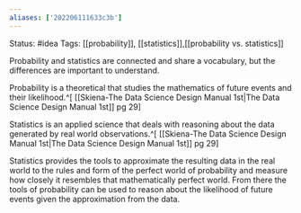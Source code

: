 ```yaml
---
aliases: ['202206111633c3b']
---
```

Status: #idea
Tags: [[probability]], [[statistics]],[[probability vs. statistics]]

Probability and statistics are connected and share a vocabulary, but the differences are important to understand.

Probability is a theoretical that studies the mathematics of future events and their likelihood.^[ [[Skiena-The Data Science  Design Manual 1st|The Data Science Design Manual 1st]] pg 29]

Statistics is an applied science that deals with reasoning about the data generated by real world observations.^[ [[Skiena-The Data Science  Design Manual 1st|The Data Science Design Manual 1st]] pg 29]

Statistics provides the tools to approximate the resulting data in the real world to the rules  and form of the perfect world of probability and measure how closely it resembles that mathematically perfect world. From there the tools of probability can be used to reason about the likelihood of future events given the approximation from the data.